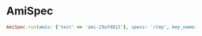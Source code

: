 # AmiSpec

```ruby
AmiSpec.run(amis: {'test' => 'ami-29afd813'}, specs: '/tmp', key_name: 'envato-market-prod', subnet_id: 'subnet-a227e4c7')
```
